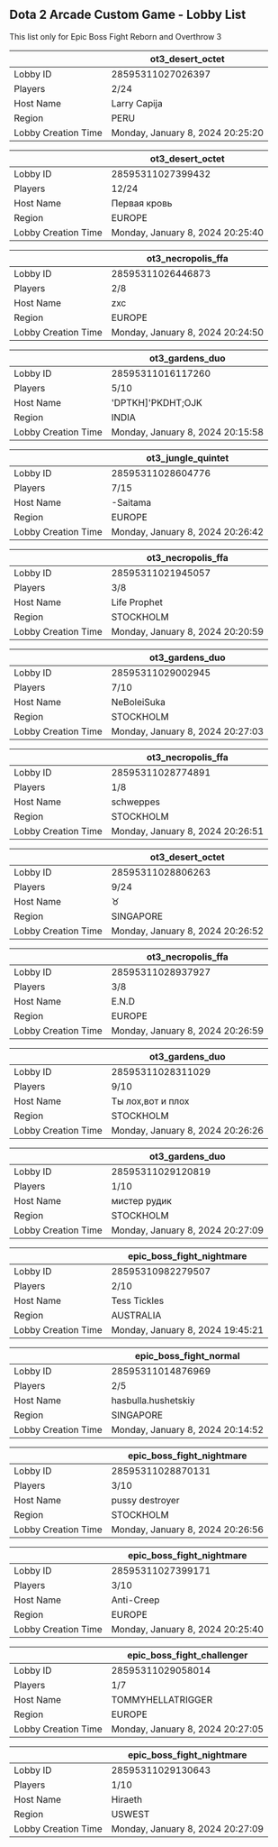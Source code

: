 ## Dota 2 Arcade Custom Game - Lobby List

This list only for Epic Boss Fight Reborn and Overthrow 3

|  | ot3_desert_octet |
| ------ | ------ |
| Lobby ID | 28595311027026397 |
| Players | 2/24 |
| Host Name | Larry Capija |
| Region | PERU |
| Lobby Creation Time | Monday, January 8, 2024 20:25:20 |


|  | ot3_desert_octet |
| ------ | ------ |
| Lobby ID | 28595311027399432 |
| Players | 12/24 |
| Host Name | Первая кровь |
| Region | EUROPE |
| Lobby Creation Time | Monday, January 8, 2024 20:25:40 |


|  | ot3_necropolis_ffa |
| ------ | ------ |
| Lobby ID | 28595311026446873 |
| Players | 2/8 |
| Host Name | zxc |
| Region | EUROPE |
| Lobby Creation Time | Monday, January 8, 2024 20:24:50 |


|  | ot3_gardens_duo |
| ------ | ------ |
| Lobby ID | 28595311016117260 |
| Players | 5/10 |
| Host Name | 'DPTKH]'PKDHT;OJK |
| Region | INDIA |
| Lobby Creation Time | Monday, January 8, 2024 20:15:58 |


|  | ot3_jungle_quintet |
| ------ | ------ |
| Lobby ID | 28595311028604776 |
| Players | 7/15 |
| Host Name | -Saitama |
| Region | EUROPE |
| Lobby Creation Time | Monday, January 8, 2024 20:26:42 |


|  | ot3_necropolis_ffa |
| ------ | ------ |
| Lobby ID | 28595311021945057 |
| Players | 3/8 |
| Host Name | Life Prophet |
| Region | STOCKHOLM |
| Lobby Creation Time | Monday, January 8, 2024 20:20:59 |


|  | ot3_gardens_duo |
| ------ | ------ |
| Lobby ID | 28595311029002945 |
| Players | 7/10 |
| Host Name | NeBoleiSuka |
| Region | STOCKHOLM |
| Lobby Creation Time | Monday, January 8, 2024 20:27:03 |


|  | ot3_necropolis_ffa |
| ------ | ------ |
| Lobby ID | 28595311028774891 |
| Players | 1/8 |
| Host Name | schweppes |
| Region | STOCKHOLM |
| Lobby Creation Time | Monday, January 8, 2024 20:26:51 |


|  | ot3_desert_octet |
| ------ | ------ |
| Lobby ID | 28595311028806263 |
| Players | 9/24 |
| Host Name | ♉ |
| Region | SINGAPORE |
| Lobby Creation Time | Monday, January 8, 2024 20:26:52 |


|  | ot3_necropolis_ffa |
| ------ | ------ |
| Lobby ID | 28595311028937927 |
| Players | 3/8 |
| Host Name | E.N.D |
| Region | EUROPE |
| Lobby Creation Time | Monday, January 8, 2024 20:26:59 |


|  | ot3_gardens_duo |
| ------ | ------ |
| Lobby ID | 28595311028311029 |
| Players | 9/10 |
| Host Name | Ты лох,вот и плох |
| Region | STOCKHOLM |
| Lobby Creation Time | Monday, January 8, 2024 20:26:26 |


|  | ot3_gardens_duo |
| ------ | ------ |
| Lobby ID | 28595311029120819 |
| Players | 1/10 |
| Host Name | мистер рудик |
| Region | STOCKHOLM |
| Lobby Creation Time | Monday, January 8, 2024 20:27:09 |


|  | epic_boss_fight_nightmare |
| ------ | ------ |
| Lobby ID | 28595310982279507 |
| Players | 2/10 |
| Host Name | Tess Tickles |
| Region | AUSTRALIA |
| Lobby Creation Time | Monday, January 8, 2024 19:45:21 |


|  | epic_boss_fight_normal |
| ------ | ------ |
| Lobby ID | 28595311014876969 |
| Players | 2/5 |
| Host Name | hasbulla.hushetskiy |
| Region | SINGAPORE |
| Lobby Creation Time | Monday, January 8, 2024 20:14:52 |


|  | epic_boss_fight_nightmare |
| ------ | ------ |
| Lobby ID | 28595311028870131 |
| Players | 3/10 |
| Host Name | pussy destroyer |
| Region | STOCKHOLM |
| Lobby Creation Time | Monday, January 8, 2024 20:26:56 |


|  | epic_boss_fight_nightmare |
| ------ | ------ |
| Lobby ID | 28595311027399171 |
| Players | 3/10 |
| Host Name | Anti-Creep |
| Region | EUROPE |
| Lobby Creation Time | Monday, January 8, 2024 20:25:40 |


|  | epic_boss_fight_challenger |
| ------ | ------ |
| Lobby ID | 28595311029058014 |
| Players | 1/7 |
| Host Name | TOMMYHELLATRIGGER |
| Region | EUROPE |
| Lobby Creation Time | Monday, January 8, 2024 20:27:05 |


|  | epic_boss_fight_nightmare |
| ------ | ------ |
| Lobby ID | 28595311029130643 |
| Players | 1/10 |
| Host Name | Hiraeth |
| Region | USWEST |
| Lobby Creation Time | Monday, January 8, 2024 20:27:09 |


